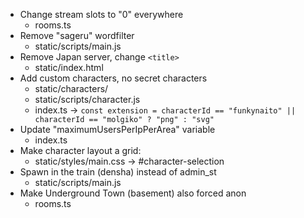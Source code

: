 * Change stream slots to "0" everywhere
  * rooms.ts
* Remove "sageru" wordfilter
  * static/scripts/main.js
* Remove Japan server, change `<title>`
  * static/index.html
* Add custom characters, no secret characters
  * static/characters/
  * static/scripts/character.js
  * index.ts -> `const extension = characterId == "funkynaito" || characterId == "molgiko" ? "png" : "svg"`
* Update "maximumUsersPerIpPerArea" variable
  * index.ts
* Make character layout a grid: 
  * static/styles/main.css -> #character-selection
* Spawn in the train (densha) instead of admin_st
  * static/scripts/main.js
* Make Underground Town (basement) also forced anon
  * rooms.ts
